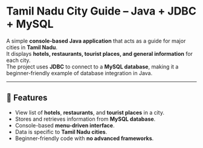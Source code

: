 # Tamil Nadu City Guide – Java + JDBC + MySQL

A simple **console-based Java application** that acts as a guide for major cities in **Tamil Nadu**.  
It displays **hotels, restaurants, tourist places, and general information** for each city.  
The project uses **JDBC** to connect to a **MySQL database**, making it a beginner-friendly example of database integration in Java.

---

## 📌 Features
- View list of **hotels**, **restaurants**, and **tourist places** in a city.
- Stores and retrieves information from **MySQL database**.
- Console-based **menu-driven interface**.
- Data is specific to **Tamil Nadu cities**.
- Beginner-friendly code with **no advanced frameworks**.
